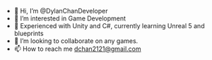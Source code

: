 - 👋 Hi, I’m @DylanChanDeveloper
- 👀 I’m interested in Game Development
- 🌱 Experienced with Unity and C#, currently learning Unreal 5 and blueprints
- 💞️ I’m looking to collaborate on any games.
- 📫 How to reach me dchan2121@gmail.com

<!---
DylanChanDeveloper/DylanChanDeveloper is a ✨ special ✨ repository because its `README.md` (this file) appears on your GitHub profile.
You can click the Preview link to take a look at your changes.
--->
